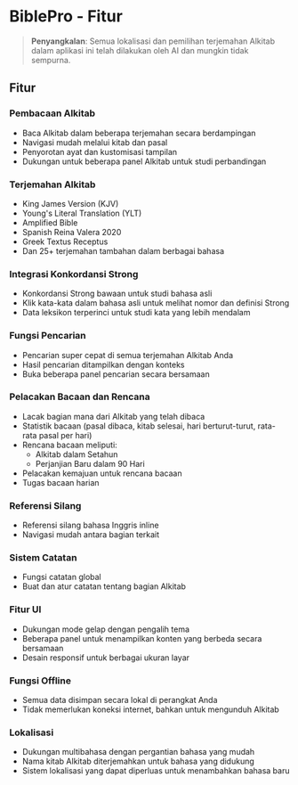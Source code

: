 # BiblePro - Fitur

> **Penyangkalan**: Semua lokalisasi dan pemilihan terjemahan Alkitab dalam aplikasi ini telah dilakukan oleh AI dan mungkin tidak sempurna.

## Fitur

### Pembacaan Alkitab
- Baca Alkitab dalam beberapa terjemahan secara berdampingan
- Navigasi mudah melalui kitab dan pasal
- Penyorotan ayat dan kustomisasi tampilan
- Dukungan untuk beberapa panel Alkitab untuk studi perbandingan

### Terjemahan Alkitab
- King James Version (KJV)
- Young's Literal Translation (YLT)
- Amplified Bible
- Spanish Reina Valera 2020
- Greek Textus Receptus
- Dan 25+ terjemahan tambahan dalam berbagai bahasa

### Integrasi Konkordansi Strong
- Konkordansi Strong bawaan untuk studi bahasa asli
- Klik kata-kata dalam bahasa asli untuk melihat nomor dan definisi Strong
- Data leksikon terperinci untuk studi kata yang lebih mendalam

### Fungsi Pencarian
- Pencarian super cepat di semua terjemahan Alkitab Anda
- Hasil pencarian ditampilkan dengan konteks
- Buka beberapa panel pencarian secara bersamaan

### Pelacakan Bacaan dan Rencana
- Lacak bagian mana dari Alkitab yang telah dibaca
- Statistik bacaan (pasal dibaca, kitab selesai, hari berturut-turut, rata-rata pasal per hari)
- Rencana bacaan meliputi:
  - Alkitab dalam Setahun
  - Perjanjian Baru dalam 90 Hari
- Pelacakan kemajuan untuk rencana bacaan
- Tugas bacaan harian

### Referensi Silang
- Referensi silang bahasa Inggris inline
- Navigasi mudah antara bagian terkait

### Sistem Catatan
- Fungsi catatan global
- Buat dan atur catatan tentang bagian Alkitab

### Fitur UI
- Dukungan mode gelap dengan pengalih tema
- Beberapa panel untuk menampilkan konten yang berbeda secara bersamaan
- Desain responsif untuk berbagai ukuran layar

### Fungsi Offline
- Semua data disimpan secara lokal di perangkat Anda
- Tidak memerlukan koneksi internet, bahkan untuk mengunduh Alkitab

### Lokalisasi
- Dukungan multibahasa dengan pergantian bahasa yang mudah
- Nama kitab Alkitab diterjemahkan untuk bahasa yang didukung
- Sistem lokalisasi yang dapat diperluas untuk menambahkan bahasa baru